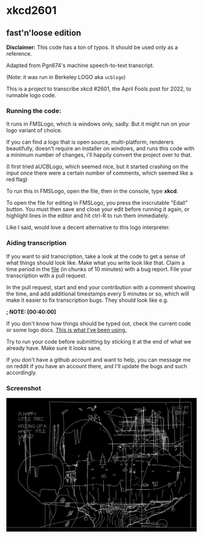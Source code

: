 # xkcd2601

## fast'n'loose edition

**Disclaimer:** This code has a ton of typos. It should be used only as a reference.

Adapted from Pgn674's machine speech-to-text transcript.

(Note: it was run in Berkeley LOGO aka `ucblogo`)

This is a project to transcribe xkcd #2601, the April Fools post for 2022, to runnable logo code.

### Running the code:

It runs in FMSLogo, which is windows only, sadly. But it might run on your
logo variant of choice.

If you can find a logo that is open source, multi-platform, renderers
beautifully, doesn't require an installer on windows, and runs this code with
a minimum number of changes, i'll happily convert the project over to that.

(I first tried aUCBLogo, which seemed nice, but it started crashing on the
input once there were a certain number of comments, which seemed like a red flag)

To run this in FMSLogo, open the file, then in the console, type **xkcd**.

To open the file for editing in FMSLogo, you press the inscrutable "Edall"
button. You must then save and close your edit before running it again, or
highlight lines in the editor and hit ctrl-R to run them immediately.

Like I said, would love a decent alternative to this logo interpreter.

### Aiding transcription

If you want to aid transcription, take a look at the code to get a sense of what
things should look like. Make what you write look like that. Claim a time period in
the [file](https://xkcd.com/2601/radio.mp3) (in chunks of 10 minutes) with a bug report.
File your transcription with a pull request.

In the pull request, start and end your contribution with a comment showing the time, and
add additional timestamps every 5 minutes or so, which will make it easier to fix transcription
bugs. They should look like e.g.

**; NOTE: [00:40:00]**

If you don't know how things should be typed out, check the current code or some logo docs.
[This is what I've been using.](http://people.eecs.berkeley.edu/~bh/usermanual)

Try to run your code before submitting by sticking it at the end of what we already have. Make sure it looks sane.

If you don't have a github account and want to help, you can message me on reddit if you
have an account there, and I'll update the bugs and such accordingly.

### Screenshot

![fast and loose](./screens/fnl1.png)
